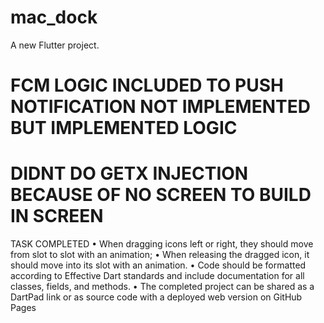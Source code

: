 # mac_dock

A new Flutter project.

# FCM LOGIC INCLUDED TO PUSH NOTIFICATION NOT IMPLEMENTED BUT IMPLEMENTED LOGIC
# DIDNT DO GETX INJECTION BECAUSE OF NO SCREEN TO BUILD IN SCREEN


TASK COMPLETED
• When dragging icons left or right, they should  move from slot to slot with an animation;
• When releasing the dragged icon, it should move into its slot with an animation.
• Code should be formatted according to Effective Dart standards and include documentation for all classes, fields, and methods.
• The completed project can be shared as a DartPad link or as source code with a deployed web version on GitHub Pages
